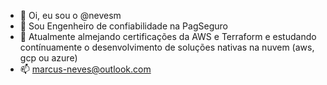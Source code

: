 - 👋 Oi, eu sou o @nevesm
- 👀 Sou Engenheiro de confiabilidade na PagSeguro
- 🌱 Atualmente almejando certificações da AWS e Terraform e estudando contínuamente o desenvolvimento de soluções nativas na nuvem (aws, gcp ou azure)
- 📫 marcus-neves@outlook.com
